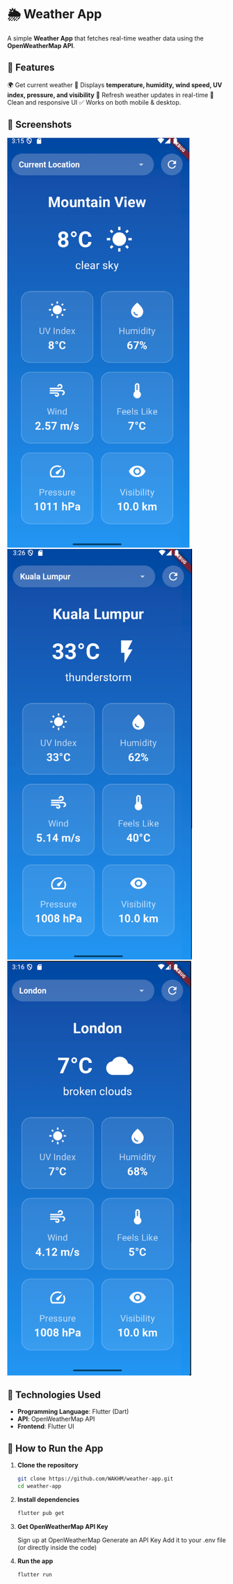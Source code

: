 # 🌦 Weather App

A simple **Weather App** that fetches real-time weather data using the **OpenWeatherMap API**.  
 

## 📌 Features
🌍 Get current weather
📍 Displays **temperature, humidity, wind speed, UV index, pressure, and visibility** 
🔄 Refresh weather updates in real-time
🎨 Clean and responsive UI
✅ Works on both mobile & desktop. 

## 📸 Screenshots

![Screenshot](images/Screenshot1.png)
![Screenshot](images/Screenshot2.png)
![Screenshot](images/Screenshot3.png)

## 🔧 Technologies Used
- **Programming Language**: Flutter (Dart)
- **API**: OpenWeatherMap API  
- **Frontend**: Flutter UI    

## 🚀 How to Run the App  
1. **Clone the repository**  
   ```sh
   git clone https://github.com/WAKHM/weather-app.git
   cd weather-app

2. **Install dependencies**
    ```sh
    flutter pub get

3. **Get OpenWeatherMap API Key**

    Sign up at OpenWeatherMap
    Generate an API Key
    Add it to your .env file (or directly inside the code)

4. **Run the app**
    ```sh
    flutter run

